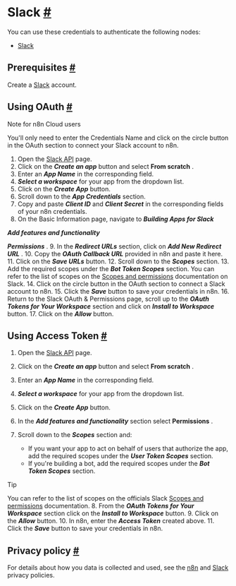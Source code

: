 


 Slack
 [#](#slack "Permanent link")
=====================================



 You can use these credentials to authenticate the following nodes:
 


* [Slack](/integrations/builtin/app-nodes/n8n-nodes-base.slack/)



 Prerequisites
 [#](#prerequisites "Permanent link")
-----------------------------------------------------



 Create a
 [Slack](https://slack.com/) 
 account.
 



 Using OAuth
 [#](#using-oauth "Permanent link")
-------------------------------------------------




 Note for n8n Cloud users
 



 You'll only need to enter the Credentials Name and click on the circle button in the OAuth section to connect your Slack account to n8n.
 



1. Open the
 [Slack API](https://api.slack.com/) 
 page.
2. Click on the
 ***Create an app***
 button and select
 **From scratch** 
 .
3. Enter an
 ***App Name***
 in the corresponding field.
4. ***Select a workspace***
 for your app from the dropdown list.
5. Click on the
 ***Create App***
 button.
6. Scroll down to the
 ***App Credentials***
 section.
7. Copy and paste
 ***Client ID***
 and
 ***Client Secret***
 in the corresponding fields of your n8n credentials.
8. On the Basic Information page, navigate to
 ***Building Apps for Slack***
 >
 ***Add features and functionality***
 >
 ***Permissions***
 .
9. In the
 ***Redirect URLs***
 section, click on
 ***Add New Redirect URL***
 .
10. Copy the
 ***OAuth Callback URL***
 provided in n8n and paste it here.
11. Click on the
 ***Save URLs***
 button.
12. Scroll down to the
 ***Scopes***
 section.
13. Add the required scopes under the
 ***Bot Token Scopes***
 section. You can refer to the list of scopes on the
 [Scopes and permissions](https://api.slack.com/scopes) 
 documentation on Slack.
14. Click on the circle button in the OAuth section to connect a Slack account to n8n.
15. Click the
 ***Save***
 button to save your credentials in n8n.
16. Return to the Slack OAuth & Permissions page, scroll up to the
 ***OAuth Tokens for Your Workspace***
 section and click on
 ***Install to Workspace***
 button.
17. Click on the
 ***Allow***
 button.




 Using Access Token
 [#](#using-access-token "Permanent link")
---------------------------------------------------------------


1. Open the
 [Slack API](https://api.slack.com/) 
 page.
2. Click on the
 ***Create an app***
 button and select
 **From scratch** 
 .
3. Enter an
 ***App Name***
 in the corresponding field.
4. ***Select a workspace***
 for your app from the dropdown list.
5. Click on the
 ***Create App***
 button.
6. In the
 ***Add features and functionality***
 section select
 **Permissions** 
 .
7. Scroll down to the
 ***Scopes***
 section and:
 


	* If you want your app to act on behalf of users that authorize the app, add the required scopes under the
	 ***User Token Scopes***
	 section.
	* If you're building a bot, add the required scopes under the
	 ***Bot Token Scopes***
	 section.

 Tip
 



 You can refer to the list of scopes on the officials Slack
 [Scopes and permissions](https://api.slack.com/scopes) 
 documentation.
8. From the
 ***OAuth Tokens for Your Workspace***
 section click on the
 ***Install to Workspace***
 button.
9. Click on the
 ***Allow***
 button.
10. In n8n, enter the
 ***Access Token***
 created above.
11. Click the
 ***Save***
 button to save your credentials in n8n.




 Privacy policy
 [#](#privacy-policy "Permanent link")
-------------------------------------------------------



 For details about how you data is collected and used, see the
 [n8n](https://n8n.io/legal/) 
 and
 [Slack](https://slack.com/intl/en-de/trust/privacy/privacy-policy) 
 privacy policies.
 




